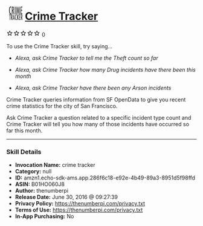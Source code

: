 # &nbsp;<img src="skill_icon" alt="Crime Tracker icon" width="36"> [Crime Tracker](http://alexa.amazon.com/#skills/amzn1.echo-sdk-ams.app.286f6c18-e92e-4b49-89a3-8951d5f98ffd)
![0 stars](../../images/ic_star_border_black_18dp_1x.png)![0 stars](../../images/ic_star_border_black_18dp_1x.png)![0 stars](../../images/ic_star_border_black_18dp_1x.png)![0 stars](../../images/ic_star_border_black_18dp_1x.png)![0 stars](../../images/ic_star_border_black_18dp_1x.png) 0

To use the Crime Tracker skill, try saying...

* *Alexa, ask Crime Tracker to tell me the Theft count so far*

* *Alexa, ask Crime Tracker how many Drug incidents have there been this month*

* *Alexa, ask Crime Tracker have there been any Arson incidents*

Crime Tracker queries information from SF OpenData to give you recent crime statistics for the city of San Francisco.

Ask Crime Tracker a question related to a specific incident type count and Crime Tracker will tell you how many of those incidents have occurred so far this month.

***

### Skill Details

* **Invocation Name:** crime tracker
* **Category:** null
* **ID:** amzn1.echo-sdk-ams.app.286f6c18-e92e-4b49-89a3-8951d5f98ffd
* **ASIN:** B01HO060J8
* **Author:** thenumberpi
* **Release Date:** June 30, 2016 @ 09:27:39
* **Privacy Policy:** https://thenumberpi.com/privacy.txt
* **Terms of Use:** https://thenumberpi.com/privacy.txt
* **In-App Purchasing:** No
